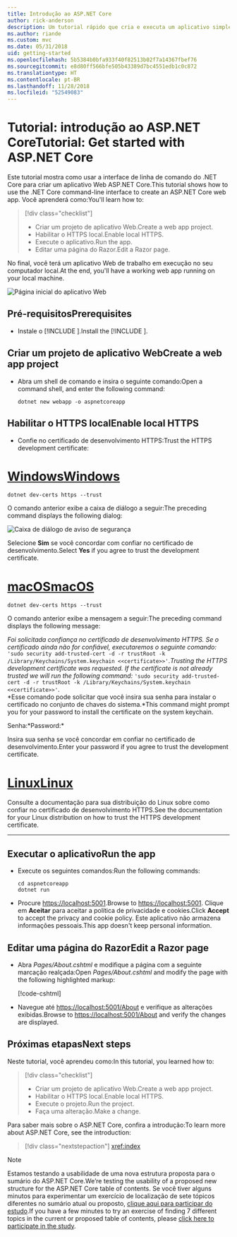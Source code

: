 ```yaml
---
title: Introdução ao ASP.NET Core
author: rick-anderson
description: Um tutorial rápido que cria e executa um aplicativo simples Olá, Mundo usando o ASP.NET Core.
ms.author: riande
ms.custom: mvc
ms.date: 05/31/2018
uid: getting-started
ms.openlocfilehash: 5b5384b0bfa933f40f82513b02f7a14367fbef76
ms.sourcegitcommit: e8d80ff566bfe505b43389d7bc4551edb1c0c872
ms.translationtype: HT
ms.contentlocale: pt-BR
ms.lasthandoff: 11/28/2018
ms.locfileid: "52549083"
---
```

# <a name="tutorial-get-started-with-aspnet-core"></a><span data-ttu-id="0ee0c-103">Tutorial: introdução ao ASP.NET Core</span><span class="sxs-lookup"><span data-stu-id="0ee0c-103">Tutorial: Get started with ASP.NET Core</span></span>

<span data-ttu-id="0ee0c-104">Este tutorial mostra como usar a interface de linha de comando do .NET Core para criar um aplicativo Web ASP.NET Core.</span><span class="sxs-lookup"><span data-stu-id="0ee0c-104">This tutorial shows how to use the .NET Core command-line interface to create an ASP.NET Core web app.</span></span> <span data-ttu-id="0ee0c-105">Você aprenderá como:</span><span class="sxs-lookup"><span data-stu-id="0ee0c-105">You'll learn how to:</span></span>

> [!div class="checklist"]
> * <span data-ttu-id="0ee0c-106">Criar um projeto de aplicativo Web.</span><span class="sxs-lookup"><span data-stu-id="0ee0c-106">Create a web app project.</span></span>
> * <span data-ttu-id="0ee0c-107">Habilitar o HTTPS local.</span><span class="sxs-lookup"><span data-stu-id="0ee0c-107">Enable local HTTPS.</span></span>
> * <span data-ttu-id="0ee0c-108">Execute o aplicativo.</span><span class="sxs-lookup"><span data-stu-id="0ee0c-108">Run the app.</span></span>
> * <span data-ttu-id="0ee0c-109">Editar uma página do Razor.</span><span class="sxs-lookup"><span data-stu-id="0ee0c-109">Edit a Razor page.</span></span>

<span data-ttu-id="0ee0c-110">No final, você terá um aplicativo Web de trabalho em execução no seu computador local.</span><span class="sxs-lookup"><span data-stu-id="0ee0c-110">At the end, you'll have a working web app running on your local machine.</span></span>

![Página inicial do aplicativo Web](_static/home-page.png)


## <a name="prerequisites"></a><span data-ttu-id="0ee0c-112">Pré-requisitos</span><span class="sxs-lookup"><span data-stu-id="0ee0c-112">Prerequisites</span></span>

* <span data-ttu-id="0ee0c-113">Instale o [!INCLUDE [](~/includes/2.1-SDK.md)].</span><span class="sxs-lookup"><span data-stu-id="0ee0c-113">Install the [!INCLUDE [](~/includes/2.1-SDK.md)].</span></span>

## <a name="create-a-web-app-project"></a><span data-ttu-id="0ee0c-114">Criar um projeto de aplicativo Web</span><span class="sxs-lookup"><span data-stu-id="0ee0c-114">Create a web app project</span></span>

* <span data-ttu-id="0ee0c-115">Abra um shell de comando e insira o seguinte comando:</span><span class="sxs-lookup"><span data-stu-id="0ee0c-115">Open a command shell, and enter the following command:</span></span>

   ```console
   dotnet new webapp -o aspnetcoreapp
   ```

## <a name="enable-local-https"></a><span data-ttu-id="0ee0c-116">Habilitar o HTTPS local</span><span class="sxs-lookup"><span data-stu-id="0ee0c-116">Enable local HTTPS</span></span>

* <span data-ttu-id="0ee0c-117">Confie no certificado de desenvolvimento HTTPS:</span><span class="sxs-lookup"><span data-stu-id="0ee0c-117">Trust the HTTPS development certificate:</span></span>

# <a name="windowstabwindows"></a>[<span data-ttu-id="0ee0c-118">Windows</span><span class="sxs-lookup"><span data-stu-id="0ee0c-118">Windows</span></span>](#tab/windows)

  ```console
  dotnet dev-certs https --trust
  ```

  <span data-ttu-id="0ee0c-119">O comando anterior exibe a caixa de diálogo a seguir:</span><span class="sxs-lookup"><span data-stu-id="0ee0c-119">The preceding command displays the following dialog:</span></span>

  ![Caixa de diálogo de aviso de segurança](_static/cert.png)

  <span data-ttu-id="0ee0c-121">Selecione **Sim** se você concordar com confiar no certificado de desenvolvimento.</span><span class="sxs-lookup"><span data-stu-id="0ee0c-121">Select **Yes** if you agree to trust the development certificate.</span></span>

# <a name="macostabmacos"></a>[<span data-ttu-id="0ee0c-122">macOS</span><span class="sxs-lookup"><span data-stu-id="0ee0c-122">macOS</span></span>](#tab/macos)

  ```console
  dotnet dev-certs https --trust
  ```

  <span data-ttu-id="0ee0c-123">O comando anterior exibe a mensagem a seguir:</span><span class="sxs-lookup"><span data-stu-id="0ee0c-123">The preceding command displays the following message:</span></span>

  <span data-ttu-id="0ee0c-124">*Foi solicitada confiança no certificado de desenvolvimento HTTPS. Se o certificado ainda não for confiável, executaremos o seguinte comando:* `'sudo security add-trusted-cert -d -r trustRoot -k /Library/Keychains/System.keychain <<certificate>>'`.</span><span class="sxs-lookup"><span data-stu-id="0ee0c-124">*Trusting the HTTPS development certificate was requested. If the certificate is not already trusted we will run the following command:* `'sudo security add-trusted-cert -d -r trustRoot -k /Library/Keychains/System.keychain <<certificate>>'`.</span></span>  
  <span data-ttu-id="0ee0c-125">\*Esse comando pode solicitar que você insira sua senha para instalar o certificado no conjunto de chaves do sistema.</span><span class="sxs-lookup"><span data-stu-id="0ee0c-125">\*This command might prompt you for your password to install the certificate on the system keychain.</span></span>
  
  <span data-ttu-id="0ee0c-126">Senha:\*</span><span class="sxs-lookup"><span data-stu-id="0ee0c-126">Password:\*</span></span>

  <span data-ttu-id="0ee0c-127">Insira sua senha se você concordar em confiar no certificado de desenvolvimento.</span><span class="sxs-lookup"><span data-stu-id="0ee0c-127">Enter your password if you agree to trust the development certificate.</span></span>

# <a name="linuxtablinux"></a>[<span data-ttu-id="0ee0c-128">Linux</span><span class="sxs-lookup"><span data-stu-id="0ee0c-128">Linux</span></span>](#tab/linux)

  <span data-ttu-id="0ee0c-129">Consulte a documentação para sua distribuição do Linux sobre como confiar no certificado de desenvolvimento HTTPS.</span><span class="sxs-lookup"><span data-stu-id="0ee0c-129">See the documentation for your Linux distribution on how to trust the HTTPS development certificate.</span></span>
   
---

## <a name="run-the-app"></a><span data-ttu-id="0ee0c-130">Executar o aplicativo</span><span class="sxs-lookup"><span data-stu-id="0ee0c-130">Run the app</span></span>

* <span data-ttu-id="0ee0c-131">Execute os seguintes comandos:</span><span class="sxs-lookup"><span data-stu-id="0ee0c-131">Run the following commands:</span></span>

   ```console
   cd aspnetcoreapp
   dotnet run
   ```

* <span data-ttu-id="0ee0c-132">Procure [https://localhost:5001](https://localhost:5001).</span><span class="sxs-lookup"><span data-stu-id="0ee0c-132">Browse to [https://localhost:5001](https://localhost:5001).</span></span> <span data-ttu-id="0ee0c-133">Clique em **Aceitar** para aceitar a política de privacidade e cookies.</span><span class="sxs-lookup"><span data-stu-id="0ee0c-133">Click **Accept** to accept the privacy and cookie policy.</span></span> <span data-ttu-id="0ee0c-134">Este aplicativo não armazena informações pessoais.</span><span class="sxs-lookup"><span data-stu-id="0ee0c-134">This app doesn't keep personal information.</span></span>

## <a name="edit-a-razor-page"></a><span data-ttu-id="0ee0c-135">Editar uma página do Razor</span><span class="sxs-lookup"><span data-stu-id="0ee0c-135">Edit a Razor page</span></span>

* <span data-ttu-id="0ee0c-136">Abra *Pages/About.cshtml* e modifique a página com a seguinte marcação realçada:</span><span class="sxs-lookup"><span data-stu-id="0ee0c-136">Open *Pages/About.cshtml* and modify the page with the following highlighted markup:</span></span>

   [!code-cshtml[](sample/getting-started/about.cshtml?highlight=9)]

* <span data-ttu-id="0ee0c-137">Navegue até [https://localhost:5001/About](https://localhost:5001/About) e verifique as alterações exibidas.</span><span class="sxs-lookup"><span data-stu-id="0ee0c-137">Browse to [https://localhost:5001/About](https://localhost:5001/About) and verify the changes are displayed.</span></span>

## <a name="next-steps"></a><span data-ttu-id="0ee0c-138">Próximas etapas</span><span class="sxs-lookup"><span data-stu-id="0ee0c-138">Next steps</span></span>

<span data-ttu-id="0ee0c-139">Neste tutorial, você aprendeu como:</span><span class="sxs-lookup"><span data-stu-id="0ee0c-139">In this tutorial, you learned how to:</span></span>

> [!div class="checklist"]
> * <span data-ttu-id="0ee0c-140">Criar um projeto de aplicativo Web.</span><span class="sxs-lookup"><span data-stu-id="0ee0c-140">Create a web app project.</span></span>
> * <span data-ttu-id="0ee0c-141">Habilitar o HTTPS local.</span><span class="sxs-lookup"><span data-stu-id="0ee0c-141">Enable local HTTPS.</span></span>
> * <span data-ttu-id="0ee0c-142">Execute o projeto.</span><span class="sxs-lookup"><span data-stu-id="0ee0c-142">Run the project.</span></span>
> * <span data-ttu-id="0ee0c-143">Faça uma alteração.</span><span class="sxs-lookup"><span data-stu-id="0ee0c-143">Make a change.</span></span>

<span data-ttu-id="0ee0c-144">Para saber mais sobre o ASP.NET Core, confira a introdução:</span><span class="sxs-lookup"><span data-stu-id="0ee0c-144">To learn more about ASP.NET Core, see the introduction:</span></span>

> [!div class="nextstepaction"]
> <xref:index>



> [!NOTE]
> <span data-ttu-id="0ee0c-145">Estamos testando a usabilidade de uma nova estrutura proposta para o sumário do ASP.NET Core.</span><span class="sxs-lookup"><span data-stu-id="0ee0c-145">We’re testing the usability of a proposed new structure for the ASP.NET Core table of contents.</span></span>  <span data-ttu-id="0ee0c-146">Se você tiver alguns minutos para experimentar um exercício de localização de sete tópicos diferentes no sumário atual ou proposto, [clique aqui para participar do estudo](https://dpk4xbh5.optimalworkshop.com/treejack/rps16hd5).</span><span class="sxs-lookup"><span data-stu-id="0ee0c-146">If you have a few minutes to try an exercise of finding 7 different topics in the current or proposed table of contents, please [click here to participate in the study](https://dpk4xbh5.optimalworkshop.com/treejack/rps16hd5).</span></span>